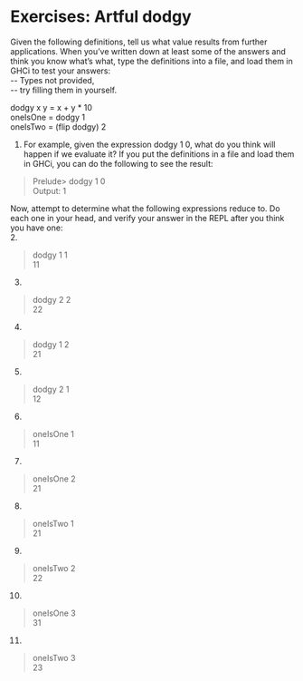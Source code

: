 # Exercises: Artful dodgy  

Given the following definitions, tell us what value results from further applications. When you’ve written down at least some of the answers and think you know what’s what, type the definitions into a file, and load them in GHCi to test your answers:  
-- Types not provided,  
-- try filling them in yourself.  

dodgy x y = x + y * 10  
oneIsOne = dodgy 1  
oneIsTwo = (flip dodgy) 2  

1. For example, given the expression dodgy 1 0, what do
you think will happen if we evaluate it? If you put the
definitions in a file and load them in GHCi, you can do
the following to see the result:  
> Prelude> dodgy 1 0  
>Output: 1

Now, attempt to determine what the following expressions reduce to. Do each one in your head, and verify
your answer in the REPL after you think you have one:  
2.  
> dodgy 1 1  
> 11

3.  
>  dodgy 2 2  
> 22  

4.  
> dodgy 1 2  
> 21  

5.  
> dodgy 2 1  
> 12  

6.  
> oneIsOne 1  
> 11  

7.  
> oneIsOne 2  
> 21  

8.  
> oneIsTwo 1  
> 21

9.  
> oneIsTwo 2  
> 22  

10.  
>  oneIsOne 3  
>  31  

11.  
>  oneIsTwo 3  
>  23
